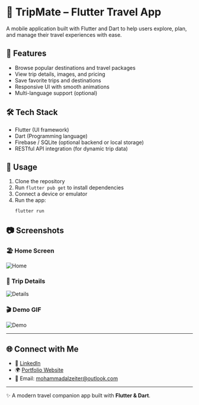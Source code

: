 
# 🧭 TripMate – Flutter Travel App

A mobile application built with Flutter and Dart to help users explore, plan, and manage their travel experiences with ease.

## 🔧 Features
- Browse popular destinations and travel packages
- View trip details, images, and pricing
- Save favorite trips and destinations
- Responsive UI with smooth animations
- Multi-language support (optional)

## 🛠 Tech Stack
- Flutter (UI framework)
- Dart (Programming language)
- Firebase / SQLite (optional backend or local storage)
- RESTful API integration (for dynamic trip data)

## 🚀 Usage
1. Clone the repository
2. Run `flutter pub get` to install dependencies
3. Connect a device or emulator
4. Run the app:
   ```bash
   flutter run
   ```

## 📷 Screenshots

### 🏖️ Home Screen
![Home](screenshots/home.png)

### 📍 Trip Details
![Details](screenshots/details.png)

### 🎬 Demo GIF
![Demo](screenshots/demo.gif)

---

## 🌐 Connect with Me
- 💼 [LinkedIn](https://linkedin.com/in/mozeiter)
- 🌍 [Portfolio Website](https://mohammadalzeiter.com)
- 📧 Email: mohammadalzeiter@outlook.com  

---

✨ A modern travel companion app built with **Flutter & Dart**.
